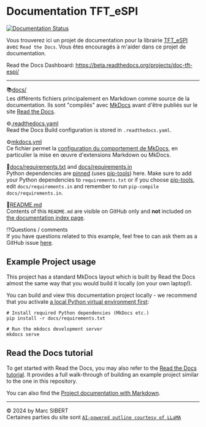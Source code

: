 # Documentation TFT_eSPI

[![Documentation Status](https://readthedocs.org/projects/doc-tft-espi/badge/?version=latest)](https://doc-tft-espi.readthedocs.io)

Vous trouverez ici un projet de documentation pour la librairie [TFT_eSPI](https://github.com/Bodmer/TFT_eSPI) avec 
`Read the Docs`. Vous êtes encouragés à m'aider dans ce projet de documentation.

Read the Docs Dashboard: https://beta.readthedocs.org/projects/doc-tft-espi/

------

:books:[docs/](https://github.com/Marcussacapuces91/doc-TFT_eSPI/tree/main/docs)<br>
Les différents fichiers principalement en Markdown comme source de la documentation. Ils sont "compilés" avec
[MkDocs](https://mkdocs.readthedocs.io/en/stable/) avant d'être publiés sur le site [Read the Docs](https://doc-tft-espi.readthedocs.io/).

:gear:[.readthedocs.yaml](https://github.com/Marcussacapuces91/doc-TFT_eSPI/blob/main/.readthedocs.yaml)<br>
Read the Docs Build configuration is stored in `.readthedocs.yaml`.

:gear:[mkdocs.yml](https://github.com/Marcussacapuces91/doc-TFT_eSPI/blob/main/mkdocs.yml)<br>
Ce fichier permet la [configuration du comportement de MkDocs](https://www.mkdocs.org/user-guide/configuration/), en
particulier la mise en œuvre d'extensions Markdown ou MkDocs.

:round_pushpin:[docs/requirements.txt](https://github.com/Marcussacapuces91/doc-TFT_eSPI/blob/main/docs/requirements.txt) and 
[docs/requirements.in](https://github.com/Marcussacapuces91/doc-TFT_eSPI/blob/main/docs/requirements.in)<br>
Python dependencies are [pinned](https://docs.readthedocs.io/en/latest/guides/reproducible-builds.html)
(uses [pip-tools](https://pip-tools.readthedocs.io/en/latest/)) here. Make sure to add your Python dependencies to
`requirements.txt` or if you choose [pip-tools](https://pip-tools.readthedocs.io/en/latest/), edit
`docs/requirements.in` and remember to run `pip-compile docs/requirements.in`.

:scroll:[README.md](https://github.com/readthedocs-examples/example-mkdocs-basic/blob/main/README.md)<br>
Contents of this `README.md` are visible on GitHub only and **not** included on 
[the documentation index page](https://doc-tft-espi.readthedocs.io).

:interrobang:Questions / comments<br>
If you have questions related to this example, feel free to can ask them as a GitHub issue
[here](https://github.com/Marcussacapuces91/doc-TFT_eSPI/issues).

## Example Project usage

This project has a standard MkDocs layout which is built by Read the Docs almost the same way that you would build it
locally (on your own laptop!).

You can build and view this documentation project locally - we recommend that you activate
[a local Python virtual environment first](https://packaging.python.org/en/latest/guides/installing-using-pip-and-virtual-environments/#creating-a-virtual-environment):

```console
# Install required Python dependencies (MkDocs etc.)
pip install -r docs/requirements.txt

# Run the mkdocs development server
mkdocs serve
```

## Read the Docs tutorial

To get started with Read the Docs, you may also refer to the
[Read the Docs tutorial](https://docs.readthedocs.io/en/stable/tutorial/). It provides a full walk-through of building
an example project similar to the one in this repository.

You can also find the [Project documentation with Markdown](https://mkdocs.readthedocs.io).

-----
:copyright: 2024 by Marc SIBERT<br/>
Certaines parties du site sont [`AI-powered outline courtesy of LLaMA`](https://labs.perplexity.ai/)
